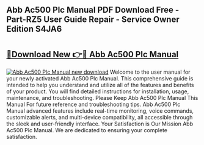 ## Abb Ac500 Plc Manual PDF Download Free - Part-RZ5 User Guide Repair - Service Owner Edition S4JA6

# <h2><a href="http://bc19863.oget.top/?id=Abb+Ac500+Plc+Manual">🔗Download New 👉🔴 Abb Ac500 Plc Manual</a></h2>

[![Abb Ac500 Plc Manual new download](https://i.imgur.com/5g1atiW.png)](http://bc19863.oget.top/?id=Abb+Ac500+Plc+Manual)
Welcome to the user manual for your newly activated Abb Ac500 Plc Manual. This comprehensive guide is intended to help you understand and utilize all of the features and benefits of your product. You will find detailed instructions for installation, usage, maintenance, and troubleshooting. Please Keep Abb Ac500 Plc Manual This Manual For future reference and troubleshooting tips. Abb Ac500 Plc Manual advanced features include real-time monitoring, voice commands, customizable alerts, and multi-device compatibility, all accessible through the sleek and user-friendly interface. Your Satisfaction is Our Mission Abb Ac500 Plc Manual. We are dedicated to ensuring your complete satisfaction.
